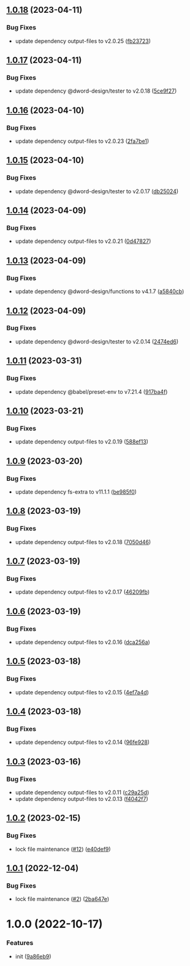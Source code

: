 ## [1.0.18](https://github.com/dword-design/tester-plugin-babel-config/compare/v1.0.17...v1.0.18) (2023-04-11)


### Bug Fixes

* update dependency output-files to v2.0.25 ([fb23723](https://github.com/dword-design/tester-plugin-babel-config/commit/fb237233cebd0b62b18a39d8b0ec290c3316a018))

## [1.0.17](https://github.com/dword-design/tester-plugin-babel-config/compare/v1.0.16...v1.0.17) (2023-04-11)


### Bug Fixes

* update dependency @dword-design/tester to v2.0.18 ([5ce9f27](https://github.com/dword-design/tester-plugin-babel-config/commit/5ce9f27917a79bc0560b6596e6f82469d6230a48))

## [1.0.16](https://github.com/dword-design/tester-plugin-babel-config/compare/v1.0.15...v1.0.16) (2023-04-10)


### Bug Fixes

* update dependency output-files to v2.0.23 ([2fa7be1](https://github.com/dword-design/tester-plugin-babel-config/commit/2fa7be17af1d99511d57e5c37954061de7abf52e))

## [1.0.15](https://github.com/dword-design/tester-plugin-babel-config/compare/v1.0.14...v1.0.15) (2023-04-10)


### Bug Fixes

* update dependency @dword-design/tester to v2.0.17 ([db25024](https://github.com/dword-design/tester-plugin-babel-config/commit/db25024f094991f3d2130e9ebcab02c4aef5187d))

## [1.0.14](https://github.com/dword-design/tester-plugin-babel-config/compare/v1.0.13...v1.0.14) (2023-04-09)


### Bug Fixes

* update dependency output-files to v2.0.21 ([0d47827](https://github.com/dword-design/tester-plugin-babel-config/commit/0d478271be935ab13e245fceccab26880a178bcc))

## [1.0.13](https://github.com/dword-design/tester-plugin-babel-config/compare/v1.0.12...v1.0.13) (2023-04-09)


### Bug Fixes

* update dependency @dword-design/functions to v4.1.7 ([a5840cb](https://github.com/dword-design/tester-plugin-babel-config/commit/a5840cbf77e67b2550e8b381b3e714665cace5ee))

## [1.0.12](https://github.com/dword-design/tester-plugin-babel-config/compare/v1.0.11...v1.0.12) (2023-04-09)


### Bug Fixes

* update dependency @dword-design/tester to v2.0.14 ([2474ed6](https://github.com/dword-design/tester-plugin-babel-config/commit/2474ed6b1bc014e9966d8ffa9c1d0cdb70abf289))

## [1.0.11](https://github.com/dword-design/tester-plugin-babel-config/compare/v1.0.10...v1.0.11) (2023-03-31)


### Bug Fixes

* update dependency @babel/preset-env to v7.21.4 ([917ba4f](https://github.com/dword-design/tester-plugin-babel-config/commit/917ba4f4fcb7ac5a832b7a2cf9c29bb1c78a22be))

## [1.0.10](https://github.com/dword-design/tester-plugin-babel-config/compare/v1.0.9...v1.0.10) (2023-03-21)


### Bug Fixes

* update dependency output-files to v2.0.19 ([588ef13](https://github.com/dword-design/tester-plugin-babel-config/commit/588ef13a520866444b5b0f7f1df0a6eac0484434))

## [1.0.9](https://github.com/dword-design/tester-plugin-babel-config/compare/v1.0.8...v1.0.9) (2023-03-20)


### Bug Fixes

* update dependency fs-extra to v11.1.1 ([be985f0](https://github.com/dword-design/tester-plugin-babel-config/commit/be985f04d488b48ef90699cbce7b80c7958297c6))

## [1.0.8](https://github.com/dword-design/tester-plugin-babel-config/compare/v1.0.7...v1.0.8) (2023-03-19)


### Bug Fixes

* update dependency output-files to v2.0.18 ([7050d46](https://github.com/dword-design/tester-plugin-babel-config/commit/7050d46b12b8f4dba67ad67e942eefd408c6a58d))

## [1.0.7](https://github.com/dword-design/tester-plugin-babel-config/compare/v1.0.6...v1.0.7) (2023-03-19)


### Bug Fixes

* update dependency output-files to v2.0.17 ([46209fb](https://github.com/dword-design/tester-plugin-babel-config/commit/46209fbb47525570cd4df302637b09e887176e74))

## [1.0.6](https://github.com/dword-design/tester-plugin-babel-config/compare/v1.0.5...v1.0.6) (2023-03-19)


### Bug Fixes

* update dependency output-files to v2.0.16 ([dca256a](https://github.com/dword-design/tester-plugin-babel-config/commit/dca256a9f65839c4343b71aa79f0aea468c3e3f6))

## [1.0.5](https://github.com/dword-design/tester-plugin-babel-config/compare/v1.0.4...v1.0.5) (2023-03-18)


### Bug Fixes

* update dependency output-files to v2.0.15 ([4ef7a4d](https://github.com/dword-design/tester-plugin-babel-config/commit/4ef7a4d8b7437d58d3448279624e5c9f0724c52d))

## [1.0.4](https://github.com/dword-design/tester-plugin-babel-config/compare/v1.0.3...v1.0.4) (2023-03-18)


### Bug Fixes

* update dependency output-files to v2.0.14 ([96fe928](https://github.com/dword-design/tester-plugin-babel-config/commit/96fe928b8b6043d1880d51321022ffd0f65cbf6b))

## [1.0.3](https://github.com/dword-design/tester-plugin-babel-config/compare/v1.0.2...v1.0.3) (2023-03-16)


### Bug Fixes

* update dependency output-files to v2.0.11 ([c29a25d](https://github.com/dword-design/tester-plugin-babel-config/commit/c29a25d016b98d7843b35a58709de5e8538ce0af))
* update dependency output-files to v2.0.13 ([f4042f7](https://github.com/dword-design/tester-plugin-babel-config/commit/f4042f7474ba8f75a49bc958a6454237de992e80))

## [1.0.2](https://github.com/dword-design/tester-plugin-babel-config/compare/v1.0.1...v1.0.2) (2023-02-15)


### Bug Fixes

* lock file maintenance ([#12](https://github.com/dword-design/tester-plugin-babel-config/issues/12)) ([e40def9](https://github.com/dword-design/tester-plugin-babel-config/commit/e40def986e2dfd5bfc4df35d2da5c08b909b7804))

## [1.0.1](https://github.com/dword-design/tester-plugin-babel-config/compare/v1.0.0...v1.0.1) (2022-12-04)


### Bug Fixes

* lock file maintenance ([#2](https://github.com/dword-design/tester-plugin-babel-config/issues/2)) ([2ba647e](https://github.com/dword-design/tester-plugin-babel-config/commit/2ba647e0e929b4505da12af0a5d1fb3efc8dbb64))

# 1.0.0 (2022-10-17)


### Features

* init ([9a86eb9](https://github.com/dword-design/tester-plugin-babel-config/commit/9a86eb98661761fdc6182d0d6ad01935087faed5))
